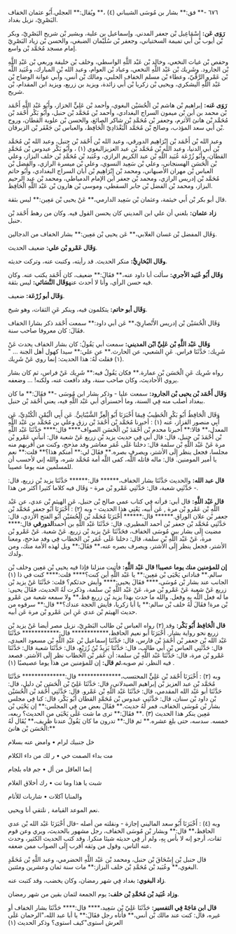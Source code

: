 ٦٧٦ -** فق:** بشار بن مُوسَى الشيباني (٤) ،** ويُقال:** العجلي.أَبُو عثمان الخفاف البَصْرِيّ، نزيل بغداد.

**رَوَى عَن:** إِسْمَاعِيل بْن جعفر المدني. وإسماعيل بن علية، وبشير بْن شريح البَصْرِيّ، وبكر بْن أيوب بْن أَبي تميمة السختياني، وجعفر بْن سُلَيْمان الضبغي، والحسن بْن زياد البَصْرِيّ إمام مسجد مُحَمَّد بْن واسع.

وحفص بْن غياث النخعي، وخالد بْن عَبْد اللَّهِ الواسطي، وخلف بْن خليفة وربعي بْن عَبْدِ اللَّهِ بْن الجارود. وشَرِيك بْن عَبْد اللَّهِ النخعي، وعباد بْن العوام، وعبد الله بْن المبارك، وعُبَيد اللَّه بْن عَمْرو الرَّقِّيّ، وعطاء بْن مسلم الخفاف الحلبي، ومالك بْن أنس، وأبي عوانة الوضاح بْن عَبْد اللَّهِ اليشكري، ويحيى بْن زكريا بْن أَبي زائدة، ويزيد بن زريع، ويزيد ابن المقدام، بْن شريح.

**رَوَى عَنه:** إبراهيم بْن هاشم بْن الْحُسَيْن البغوي، وأحمد بْن عَلِيٍّ الخزاز، وأَبُو عَبْد اللَّهِ أَحْمَد بْن محمد بن أبن بْن ميمون السراج البغدادي، وأحمد بْن مُحَمَّد بْن حنبل، وأَبُو بَكْر أَحْمَد بْن مُحَمَّد بْن هانئ الأثرم، وجعفر بْن مُحَمَّدِ بْن شاكر الصائغ، والحسن بْن علوية القطان، وروح بْن أَبي سعد المؤذب، وصالح بْن مُحَمَّد الْبَغْدَادِيّ الْحَافِظ، والعباس بْن جَعْفَر بْن الزبرقان.

وعبد الله بْن أَحْمَد بْن إِبْرَاهِيم الدورقي، وعبد الله بْن أَحْمَد بْن حنبل، وعبد الله بْن مُحَمَّد بْن أَبي الدنيا، وعبد الله بْن مُحَمَّد بْن عبد العزيزالبغوي (١) ، وأَبُو بَكْر عبدوس بْن مُحَمَّدٍ القطان، وأَبُو زُرْعَة عُبَيد اللَّهِ بْن عبد الكريم الرازي، وعُبَيد بْن مُحَمَّدِ بْن خلف البزاز، وعلي بْن الْحَسَن الهسنجاني، وعلي بْن سَعِيد النسوي، وعلي بْن ميسرة الرازي، والفضل بْن العباس بْن مهران الأصبهاني، ومحمد بْن إِبْرَاهِيم بْن أبان السراج البغدادي، وأَبُو حاتم مُحَمَّد بْن إدريس الرازي، ومحمد بْن جعفر ابن الإمام الدمياطي، ومحمد بْن عبد الرحيم البزاز، ومحمد بْن الفضل بْن جابر السقطي، وموسى بْن هارون بْن عَبْد اللَّهِ الْحَافِظ.

قال أبو بكر بْن أَبي خيثمة، وعثمان بْن سَعِيد الدارمي،** عَنْ يحيى بْن مَعِين:** ليس بثقة.

**زاد عثمان:** بلغني أن علي ابن المديني كان يحسن القول فيه. وكان من رهط أَحْمَد بْن حنبل.

وَقَال المفضل بْن غسان الغلابي،** عَن يحيى بْن مَعِين:** بشار الخفاف من الدجالين.

**وَقَال عَمْرو بْن علي:** ضعيف الحديث.

**وقَال البُخارِيُّ:** منكر الحديث. قد رأيته، وكتبت عنه، وتركت حديثه.

**وَقَال أَبُو عُبَيد الأجري:** سألت أبا داود عنه،** فقَالَ:** ضعيف، كان أَحْمَد يكتب عنه. وكان فيه حسن الرأي، وأنا لا أحدث عنه**وَقَال النَّسَائي:** ليس بثقة.

**وَقَال أبو زُرْعَة:** ضعيف.

**وَقَال أبو حاتم:** يتكلمون فيه، وينكر عَنِ الثقات، وهو شيخ.

وَقَال الْحُسَيْن بْن إدريس الأَنْصارِيّ،** عَن أبي داود:** سمعت أَحْمَد ذكر بشارا الخفاف فقَالَ: كان معروفا صاحب سنة.

**وَقَال عَبْد اللَّهِ بْن عَلِيِّ ابْن المديني:** سمعت أبي يَقُولُ: كان بشار الخفاف يحدث عَنْ شَرِيك: حَدَّثَنَا فراس. عَنِ الشعبي، عن الحارث.** عن علي:** سيدا كهول أهل الجنة ... " (١) فقلت لَهُ: هذا الحديث: إنما روي عَنْ شَرِيك.

رواه شَرِيك عَنِ الْحَسَن بْن عمارة.** فكان يَقُولُ فيه:** شَرِيك عَنْ فراس، ثم كان بشار يروي الأحاديث، وكان صاحب سنة، وقد دافعت عنه، ولكنه! ... وضعفه.

**وَقَال أَحْمَد بْن يحيى بْن الجارود:** سمعت عليا - وذكر بشار ابن مُوسَى -** فقَالَ:** ما كان ببغداد أصلب منه فِي السنة، وما أحسنرأي أبي عَبْد اللَّهِ فيه، يعني أَحْمَد بْن حنبل.

وَقَال الْحَافِظُ أَبُو بَكْرٍ الْخَطِيبُ فِيمَا أَخْبَرَنَا أَبُو الْعِزِّ الشَّيْبَانِيُّ. عَن أَبِي الْيُمْنِ الْكُنْدِيِّ، عَن أَبِي منصور القزاز، عنه (١) : أخبرنا مُحَمَّد بْن أَحْمَدَ بْن رزق وعلي بن مُحَمَّد بن عَبْد اللَّهِ المعدل،** قالا:** أخبرنا محدم بْن أَحْمَدَ بْن الْحَسَن الصواف**** قال:**** حَدَّثَنَا عَبْد اللَّهِ بْن أَحْمَدَ بْن حنبل، قال: قال أبي فِي حديث يزيد بْن زريع عَنْ شعبة قال: أنبأني عَمْرو بْن مرة عَنْ عَبْد اللَّهِ بْن سلمة قال: دخلنا عَلَى عُمَر معاشر وفد مذحج، وكنت من أقربهم منه مجلسا، فجعل ينظر إِلَى الأشتر، ويصرف بصره.** فقَالَ لي:** أمنكم هذا؟** قلت:** نعم يا أمير المومنين. قال: ماله قاتله اللَّه، كفى اللَّه أمة مُحَمَّد شره، والله إني لأحسب أن للمسلمين منه يوما عصيبا.

**قال عبد الله:** والحديث حَدَّثَنَا بشار الخفاف،****** قال:****** حَدَّثَنَا يزيد بْن زريع، قال: حَدَّثَنِي شعبة، قال: حَدَّثَنِي عَمْرو بْن مرة - وَقَال فيه كلاما كثيرا أكثر من هذا -.

**قال عَبْد اللَّهِ:** قال أبي: قرأته فِي كتاب عمي صالح بْن حنبل، عَنِ الهيثم بْن عدي، عن عَبْد اللَّهِ بْن عَمْرو بْن مرة , عَن أبيه، يَعْنِي هذا الحديث - وبه (٢) : أَخْبَرَنَا أَبُو جعفر مُحَمَّد بْن جعفر بْن علان الوراق.****** قال:****** أَخْبَرَنَا مُحَمَّد بْن الْحُسَيْن أَبُو الفتح الأزدي، قال: حَدَّثَنِي مُحَمَّد بْن جعفر بْن أحمد المطيري، قال: حَدَّثَنَا عَبْد اللَّهِ بن أحمد**الدورقي** قال:**** مضيت إِلَى بشار ببن مُوسَى الخفاف، فحَدَّثَنَا عَنْ يزيد بْن زريع. عَنْ شعبة. عَنْ عَمْرو بْن مرة، عَنْ عَبْد اللَّهِ بْن سلمة، قال: دخلنا عَلَى عُمَر بْن الخطاب فِي وفد مذحج، ومعنا الأشتر، فجعل ينظر إِلَى الأشتر، ويصرف بصره عنه،** فقَالَ:** ويل لهذه الأمة منك، ومن ولدك.

**إن للمؤمنين منك يوما عصيبا! قال عَبْد اللَّهِ:** فأتيت منزلنا فإذا فيه يحيى بْن مَعِين وخلف بْن سالم.** فناداني يَحْيَى بْن مَعِين:** يا عَبْد اللَّهِ أين كنت؟**** قلت:**** كنت في ذا (١) الجانب عند بشار بْن مُوسَى،**** فقَالَ يحيى:**** وأيش حدثكم؟ قلت: حَدَّثَنَا عَنْ يزيد بْن زريع عَنْ شعبة عَنْ عَمْرو بْن مرة، عَنْ عَبْد اللَّهِ بْن سلمة، وذكرت لَهُ الحديث، فقَالَ يحيى: ما له فعل اللَّه بِهِ وفعل. والله ما حدث بهذا يزيد بْن زريع قط،** ولا سمعه شعبة من عَمْرو بْن مرة! فقَالَ لَهُ خلف بْن سالم:** يا أبا زكريا، فأيش الحجة عندك؟** قال:** سرقوه من حديث الهيثم بْن عدي عَنِ ابن عَمْرو بْن مرة عَن أبيه.

**قال الْحَافِظ أَبُو بَكْر:** وقد (٢) رواه العباس بْن طالب البَصْرِيّ، نزيل مصر أيضا عَنْ يزيد بْن زريع نحو رواية بشار. أَخْبَرَنَا أبو نعيم الحافظ،************ قال:************ حَدَّثَنَا عَبْد الله بْن جعفر بْن أَحْمَدَ بْن فارس، قال: حَدَّثَنَا إِسماعيل بْن عَبْدِ اللَّهِ بْن مسعود العبدي، قال: حَدَّثَنِي العباس بْن أَبي طالب، قال: حَدَّثَنَا يَزِيدُ بْنُ زُرَيْعٍ، قال: حَدَّثَنَا شعبة قال: حَدَّثَنَا عَمْرو بْن مرة، قال: حَدَّثَنَا عَبْد اللَّهِ بْن سلمة: أن عُمَر بْن الخطاب نظر إِلَى الأشتر. فصعد فيه النظر، ثم صوبه،**ثم قال:** إن للمؤمنين من هذا يوما عصيصبًا (١) .

وبه (٢) : أَخْبَرَنَا أَحْمَد بْن عَلِيٍّ المحتسب،************** قال:************** حَدَّثَنَا مُحَمَّد بْن عبد العزيز بْن إبراهيم الصيدلاني، قال: حَدَّثَنَا عَلِيّ بْن الْحَسَن بْن دليل، قال: حَدَّثَنَا أبو عَبْد الله المقدمي، قال: حَدَّثَنَا عَبْد اللَّهِ بْن عَمْرو. قال: حَدَّثَنِي أَحْمَد بْن الْحُسَيْن بْن داود بْن سنان، قال: حَدَّثَنِي عبدوس بْن مُحَمَّدٍ القطان أَبُو بَكْر، قال: كنا فِي مجلس بشار بْن مُوسَى الخفاف، فمر لَهُ حديث.** فقَالَ بعض من فِي المجلس:** إن يَحْيَى بْن مَعِين ينكر هذا الحديث (٣) .** فقَالَ:** ترى ما شت عَلَى يَحْيَى من الحديث؟ ربعه، خمسه. سدسه، حتى بلغ عشره.** ثم قال:** تدرون ما كان يَقُولُ عندنا ظريف،** يُقَال لَهُ الْحَسَن بْن هانئ:**

خل جنبيك لرام • وامض عنه بسلام

مت بداء الصمت خي • ر لك من داء الكلام

إنما العاقل من أل • جم فاه بلجام

شبت يا هذا وما تت • رك أخلاق الغلام

والمنايا آكلات • شاربات للأنام

نعم الموعد القيامة , نلتقي أنا ويحيى.

وبه (٤) : أَخْبَرَنَا أَبُو سعد الماليني إجازة - ونقلته من أصله -قال أَخْبَرَنَا عَبْد الله بْن عدي الحافظ،** قال:** وبشار بْن مُوسَى الخفاف، رجل مشهور بالحديث، ويري وعن قوم ثقات، أرجو إنه لا بأس بِهِ، ولم أر فِي حديثه شيئا منكرا. وقد كتب الحديث الكثير، وحدث عنه الناس، وقول من وثقه أقرب إِلَى الصواب ممن ضعفه.

قال حنبل بْن إِسْحَاقَ بْن حنبل، ومحمد بْن عَبْد اللَّهِ الحضرمي، وعبد اللَّهِ بْن مُحَمَّدٍ البغوي،** وعُبَيد بْن مُحَمَّدِ بْن خلف البزاز:** مات سنة ثمان وعشرين ومئتين.

**زاد البغوي:** بغداد فِي شهر رمضان، وكان يخضب، وقد كتبت عنه.

**وزاد عُبَيد بْن مُحَمَّدِ بْن خلف:** يوم الجمعة لثمان بقين من شهر رمضان.

**قال ابن مَاجَهْ فِي التفسير:** حَدَّثَنَا عَلِيّ بْن سَعِيد،**** قال:**** حَدَّثَنَا بشار الخفاف أو غيره، قال: كنت عند مالك بْن أنس،** فأتاه رجل فقَالَ:** يا أبا عبد الله،"الرحمان عَلَى العرش استوى"كيف استوى؟ وذكر الحديث (١)